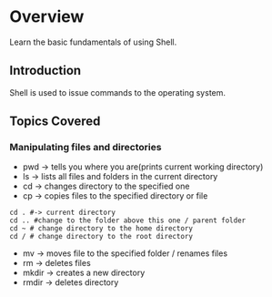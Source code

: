 # Overview
Learn the basic fundamentals of using Shell.

## Introduction
Shell is used to issue commands to the operating system.


## Topics Covered

### Manipulating files and directories
- pwd -> tells you where you are(prints current working directory)
- ls -> lists all files and folders in the current directory
- cd -> changes directory to the specified one
- cp -> copies files to the specified directory or file
``` shell
cd . #-> current directory
cd .. #change to the folder above this one / parent folder
cd ~ # change directory to the home directory
cd / # change directory to the root directory
```
- mv -> moves file to the specified folder / renames files
- rm -> deletes files
- mkdir -> creates a new directory
- rmdir -> deletes directory

